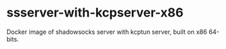 # ssserver-with-kcpserver-x86
Docker image of shadowsocks server with kcptun server, built on x86 64-bits.
